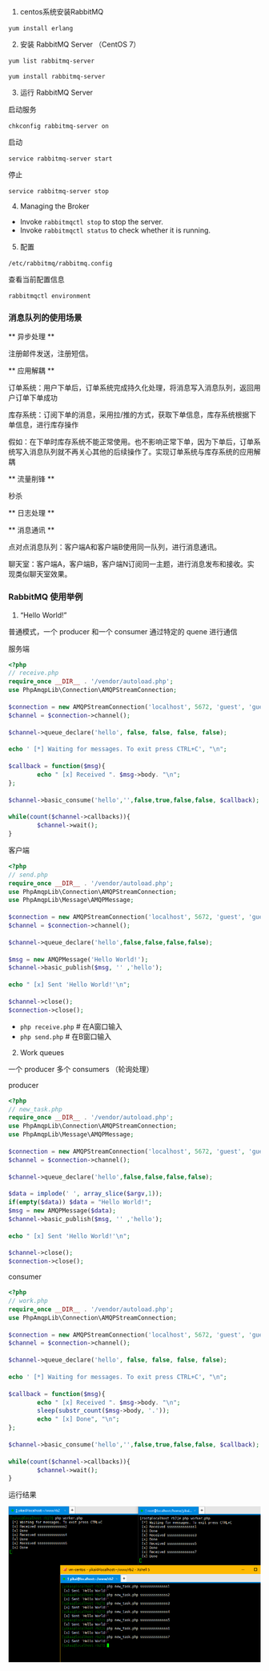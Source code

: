 1. centos系统安装RabbitMQ

`yum install erlang`

2. 安装 RabbitMQ Server （CentOS 7）

`yum list rabbitmq-server`

`yum install rabbitmq-server`

3. 运行 RabbitMQ Server

启动服务

`chkconfig rabbitmq-server on`

启动

`service rabbitmq-server start`

停止

`service rabbitmq-server stop`


4. Managing the Broker

- Invoke `rabbitmqctl stop` to stop the server.
- Invoke `rabbitmqctl status` to check whether it is running.

5. 配置

`/etc/rabbitmq/rabbitmq.config`

查看当前配置信息

`rabbitmqctl environment`

### 消息队列的使用场景

** 异步处理 ** 

注册邮件发送，注册短信。

** 应用解耦 **

订单系统：用户下单后，订单系统完成持久化处理，将消息写入消息队列，返回用户订单下单成功

库存系统：订阅下单的消息，采用拉/推的方式，获取下单信息，库存系统根据下单信息，进行库存操作

假如：在下单时库存系统不能正常使用。也不影响正常下单，因为下单后，订单系统写入消息队列就不再关心其他的后续操作了。实现订单系统与库存系统的应用解耦


** 流量削锋 **

秒杀

** 日志处理 **

** 消息通讯 **

点对点消息队列：客户端A和客户端B使用同一队列，进行消息通讯。

聊天室：客户端A，客户端B，客户端N订阅同一主题，进行消息发布和接收。实现类似聊天室效果。


### RabbitMQ 使用举例

1. “Hello World!”

普通模式，一个 producer 和一个 consumer 通过特定的 quene 进行通信

服务端
```php
<?php
// receive.php
require_once __DIR__ . '/vendor/autoload.php';
use PhpAmqpLib\Connection\AMQPStreamConnection;

$connection = new AMQPStreamConnection('localhost', 5672, 'guest', 'guest');
$channel = $connection->channel();

$channel->queue_declare('hello', false, false, false, false);

echo ' [*] Waiting for messages. To exit press CTRL+C', "\n";

$callback = function($msg){
        echo " [x] Received ". $msg->body. "\n";
};

$channel->basic_consume('hello','',false,true,false,false, $callback);

while(count($channel->callbacks)){
        $channel->wait();
}
```

客户端
```php
<?php
// send.php
require_once __DIR__ . '/vendor/autoload.php';
use PhpAmqpLib\Connection\AMQPStreamConnection;
use PhpAmqpLib\Message\AMQPMessage;

$connection = new AMQPStreamConnection('localhost', 5672, 'guest', 'guest');
$channel = $connection->channel();

$channel->queue_declare('hello',false,false,false,false);

$msg = new AMQPMessage('Hello World!');
$channel->basic_publish($msg, '' ,'hello');

echo " [x] Sent 'Hello World!'\n";

$channel->close();
$connection->close();

```

- `php receive.php` # 在A窗口输入
- `php send.php` # 在B窗口输入

2. Work queues

一个 producer 多个 consumers （轮询处理）

producer

```php
<?php
// new_task.php
require_once __DIR__ . '/vendor/autoload.php';
use PhpAmqpLib\Connection\AMQPStreamConnection;
use PhpAmqpLib\Message\AMQPMessage;

$connection = new AMQPStreamConnection('localhost', 5672, 'guest', 'guest');
$channel = $connection->channel();

$channel->queue_declare('hello',false,false,false,false);

$data = implode(' ', array_slice($argv,1));
if(empty($data)) $data = "Hello World!";
$msg = new AMQPMessage($data);
$channel->basic_publish($msg, '' ,'hello');

echo " [x] Sent 'Hello World!'\n";

$channel->close();
$connection->close();

```

consumer

```php
<?php
// work.php
require_once __DIR__ . '/vendor/autoload.php';
use PhpAmqpLib\Connection\AMQPStreamConnection;

$connection = new AMQPStreamConnection('localhost', 5672, 'guest', 'guest');
$channel = $connection->channel();

$channel->queue_declare('hello', false, false, false, false);

echo ' [*] Waiting for messages. To exit press CTRL+C', "\n";

$callback = function($msg){
        echo " [x] Received ". $msg->body. "\n";
        sleep(substr_count($msg->body, '.'));
        echo " [x] Done", "\n";
};

$channel->basic_consume('hello','',false,true,false,false, $callback);

while(count($channel->callbacks)){
        $channel->wait();
}

```

运行结果

![Alt text](/images/2018/rb001.png "运行结果")